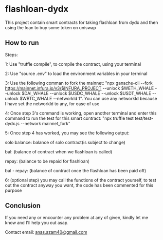# flashloan-dydx
This project contain smart contracts for taking flashloan from dydx and then using the loan to buy some token on uniswap

## How to run
Steps:

1: Use "truffle compile", to compile the contract, using your terminal

2: Use "source .env" to load the environment variables in your terminal

3: Use the following comman to fork the mainnet: "npx ganache-cli --fork https://mainnet.infura.io/v3/$INFURA_PROJECT --unlock $WETH_WHALE --unlock $DAI_WHALE --unlock $USDC_WHALE --unlock $USDT_WHALE --unlock $WBTC_WHALE --networkId 1". You can use any networkId because I have set the networkId to any, for ease of use

4: Once step 3's command is working, open another terminal and enter this command to run the test for this smart contract: "npx truffle test test/test-dydx.js --network mainnet_fork"

5: Once step 4 has worked, you may see the following output:

solo balance: balance of solo contract(is subject to change)

bal: (balance of contract when we flashloan is called)

repay: (balance to be repaid for flashloan)

bal - repay: (balance of contract once the flashloan has been paid off)

6: (optional step) you may call the functions of the contract yourself, to test out the contract anyway you want, the code has been commented for this purpose

## Conclusion
If you need any or encounter any problem at any of given, kindly let me know and I'll help you out asap. 

Contact email: anas.azam40@gmail.com

 
